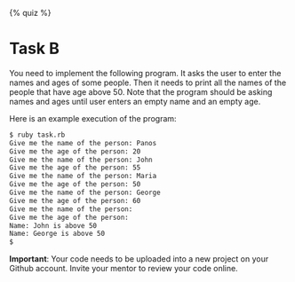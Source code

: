 {% quiz %}

# Task B

You need to implement the following program. It asks the user to enter the names
and ages of some people. Then it needs to print all the names of the people that have
age above 50. Note that the program should be asking names and ages until user enters
an empty name and an empty age.

Here is an example execution of the program:

``` bash
$ ruby task.rb
Give me the name of the person: Panos
Give me the age of the person: 20
Give me the name of the person: John
Give me the age of the person: 55
Give me the name of the person: Maria
Give me the age of the person: 50
Give me the name of the person: George
Give me the age of the person: 60
Give me the name of the person: 
Give me the age of the person: 
Name: John is above 50
Name: George is above 50
$
```

**Important**: Your code needs to be uploaded into a new project on your Github account. Invite your mentor to review your code online.
